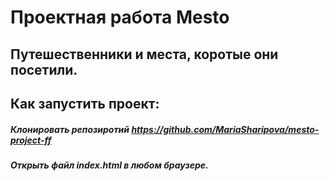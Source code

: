 # Проектная работа Mesto

## Путешественники и места, коротые они посетили. 


## Как запустить проект:

##### Клонировать репозиротий https://github.com/MariaSharipova/mesto-project-ff

##### Открыть файл index.html в любом браузере. 

